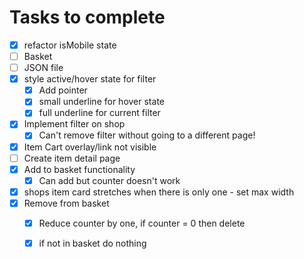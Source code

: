 # Tasks to complete

- [x] refactor isMobile state
- [ ] Basket
- [ ] JSON file
- [x] style active/hover state for filter
  - [x] Add pointer
  - [x] small underline for hover state
  - [x] full underline for current filter
- [x] Implement filter on shop
  - [x] Can't remove filter without going to a different page!
- [x] Item Cart overlay/link not visible
- [ ] Create item detail page
- [x] Add to basket functionality
  - [x] Can add but counter doesn't work
- [x] shops item card stretches when there is only one - set max width
- [x] Remove from basket
  - [x] Reduce counter by one, if counter = 0 then delete
  - [x] if not in basket do nothing




